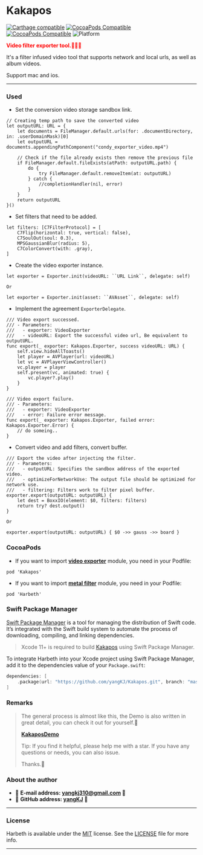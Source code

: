 # Kakapos

[![Carthage compatible](https://img.shields.io/badge/Carthage-compatible-brightgreen.svg?style=flat&colorA=28a745&&colorB=4E4E4E)](https://github.com/yangKJ/Kakapos)
[![CocoaPods Compatible](https://img.shields.io/cocoapods/v/Harbeth.svg?style=flat&label=Harbeth&colorA=28a745&&colorB=4E4E4E)](https://cocoapods.org/pods/Harbeth)
[![CocoaPods Compatible](https://img.shields.io/cocoapods/v/Kakapos.svg?style=flat&label=Kakapos&colorA=28a745&&colorB=4E4E4E)](https://cocoapods.org/pods/Kakapos)
![Platform](https://img.shields.io/badge/Platforms-iOS%20%7C%20macOS%20%7C%20watchOS-4E4E4E.svg?colorA=28a745)

<font color=red>**Video filter exporter tool.👒👒👒**</font>

It's a filter infused video tool that supports network and local urls, as well as album videos.

Support mac and ios.

-------

### Used

- Set the conversion video storage sandbox link.

```
// Creating temp path to save the converted video
let outputURL: URL = {
    let documents = FileManager.default.urls(for: .documentDirectory, in: .userDomainMask)[0]
    let outputURL = documents.appendingPathComponent("condy_exporter_video.mp4")
    
    // Check if the file already exists then remove the previous file
    if FileManager.default.fileExists(atPath: outputURL.path) {
        do {
            try FileManager.default.removeItem(at: outputURL)
        } catch {
            //completionHandler(nil, error)
        }
    }
    return outputURL
}()
```

- Set filters that need to be added.

```
let filters: [C7FilterProtocol] = [
    C7Flip(horizontal: true, vertical: false),
    C7SoulOut(soul: 0.3),
    MPSGaussianBlur(radius: 5),
    C7ColorConvert(with: .gray),
]
```

- Create the video exporter instance.

```
let exporter = Exporter.init(videoURL: ``URL Link``, delegate: self)

Or

let exporter = Exporter.init(asset: ``AVAsset``, delegate: self)
```

- Implement the agreement `ExporterDelegate`.

```
/// Video export successed.
/// - Parameters:
///   - exporter: VideoExporter
///   - videoURL: Export the successful video url, Be equivalent to outputURL.
func export(_ exporter: Kakapos.Exporter, success videoURL: URL) {
    self.view.hideAllToasts()
    let player = AVPlayer(url: videoURL)
    let vc = AVPlayerViewController()
    vc.player = player
    self.present(vc, animated: true) {
        vc.player?.play()
    }
}

/// Video export failure.
/// - Parameters:
///   - exporter: VideoExporter
///   - error: Failure error message.
func export(_ exporter: Kakapos.Exporter, failed error: Kakapos.Exporter.Error) {
    // do someing..
}
```

- Convert video and add filters, convert buffer.

```
/// Export the video after injecting the filter.
/// - Parameters:
///   - outputURL: Specifies the sandbox address of the exported video.
///   - optimizeForNetworkUse: The output file should be optimized for network use.
///   - filtering: Filters work to filter pixel buffer.
exporter.export(outputURL: outputURL) {
    let dest = BoxxIO(element: $0, filters: filters)
    return try? dest.output()
}

Or

exporter.export(outputURL: outputURL) { $0 ->> gauss ->> board }
```

### CocoaPods

- If you want to import [**video exporter**](https://github.com/yangKJ/Kakapos) module, you need in your Podfile: 

```
pod 'Kakapos'
```

- If you want to import [**metal filter**](https://github.com/yangKJ/Harbeth) module, you need in your Podfile: 

```
pod 'Harbeth'
```

### Swift Package Manager

[Swift Package Manager](https://swift.org/package-manager/) is a tool for managing the distribution of Swift code. It’s integrated with the Swift build system to automate the process of downloading, compiling, and linking dependencies.

> Xcode 11+ is required to build [Kakapos](https://github.com/yangKJ/Kakapos) using Swift Package Manager.

To integrate Harbeth into your Xcode project using Swift Package Manager, add it to the dependencies value of your `Package.swift`:

```swift
dependencies: [
    .package(url: "https://github.com/yangKJ/Kakapos.git", branch: "master"),
]
```

### Remarks

> The general process is almost like this, the Demo is also written in great detail, you can check it out for yourself.🎷
>
> [**KakaposDemo**](https://github.com/yangKJ/Kakapos)
>
> Tip: If you find it helpful, please help me with a star. If you have any questions or needs, you can also issue.
>
> Thanks.🎇

### About the author
- 🎷 **E-mail address: [yangkj310@gmail.com](yangkj310@gmail.com) 🎷**
- 🎸 **GitHub address: [yangKJ](https://github.com/yangKJ) 🎸**

-----

### License
Harbeth is available under the [MIT](LICENSE) license. See the [LICENSE](LICENSE) file for more info.

-----
